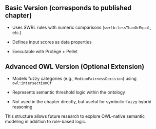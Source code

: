 ## Basic Version (corresponds to published chapter)

- Uses SWRL rules with numeric comparisons (`swrlb:lessThanOrEqual`, etc.) 

- Defines input scores as data properties

- Executable with Protégé + Pellet



## Advanced OWL Version (Optional Extension)

- Models fuzzy categories (e.g., `MediumFairnessDecision`) using `owl:intersectionOf`

- Represents semantic threshold logic within the ontology

- Not used in the chapter directly, but useful for symbolic-fuzzy hybrid reasoning



This structure allows future research to explore OWL-native semantic modeling in addition to rule-based logic.



